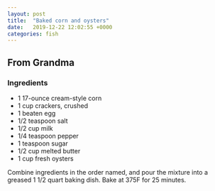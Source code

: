 ```yaml
---
layout: post
title:  "Baked corn and oysters"
date:   2019-12-22 12:02:55 +0000
categories: fish
---
```


## From Grandma
### Ingredients
* 1 17-ounce cream-style corn
* 1 cup crackers, crushed
* 1 beaten egg
* 1/2 teaspoon salt
* 1/2 cup milk
* 1/4 teaspoon pepper
* 1 teaspoon sugar
* 1/2 cup melted butter
* 1 cup fresh oysters



Combine ingredients in the order named, and pour the mixture into a greased 1 1/2 quart baking dish. Bake at 375F for 25 minutes.
